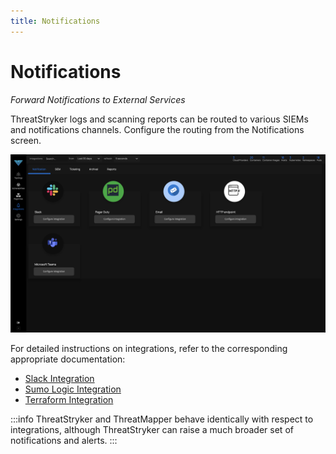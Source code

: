 ```yaml
---
title: Notifications
---
```


# Notifications

*Forward Notifications to External Services*

ThreatStryker logs and scanning reports can be routed to various SIEMs and notifications channels. Configure the routing from the Notifications screen.

![Report Summary](../img/DF_Notification.png)

For detailed instructions on integrations, refer to the corresponding appropriate documentation:

 * [Slack Integration](/docs/integrations/slack)
 * [Sumo Logic Integration](/docs/integrations/sumo-logic)
 * [Terraform Integration](/docs/integrations/terraform)


:::info
ThreatStryker and ThreatMapper behave identically with respect to integrations, although ThreatStryker can raise a much broader set of notifications and alerts.
:::



